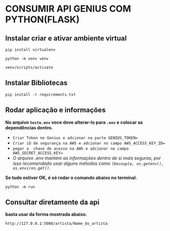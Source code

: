 # CONSUMIR API GENIUS COM PYTHON(FLASK)

## Instalar criar e ativar ambiente virtual
~~~ shell
pip install virtualenv
~~~
~~~ shell
python -m venv venv
~~~
~~~ shell
venv/scripts/activate
~~~

## Instalar Bibliotecas
~~~ shell
pip install -r requirements.txt
~~~

## Rodar aplicação e informações
**No arquivo `teste.env` voce deve alterar-lo para `.env` e colocar as dependências dentro.**
- `Criar Token no Genius e adcionar na parte GENIUS_TOKEN=`
- `Criar iD de segurança na AWS e adcionar no campo AWS_ACCESS_KEY_ID=`
- `pegar a  chave de acesso na AWS e adcionar no campo AWS_SECRET_ACCESS_KEY=`
- *O arquivo .env mantém as informações dentro de sí mais seguras, por isso recomendado usar alguns métodos como `(Decouple, os.getenv(), os.environ.get().`*

**Se tudo estiver OK, é só rodar o comando abaixo no terminal.**
~~~ shell
python -m run
~~~

## Consultar diretamente da api

**basta usar da forma mostrada abaixo.**

~~~ shell
http://127.0.0.1:5000/artista/Nome_do_artista
~~~

